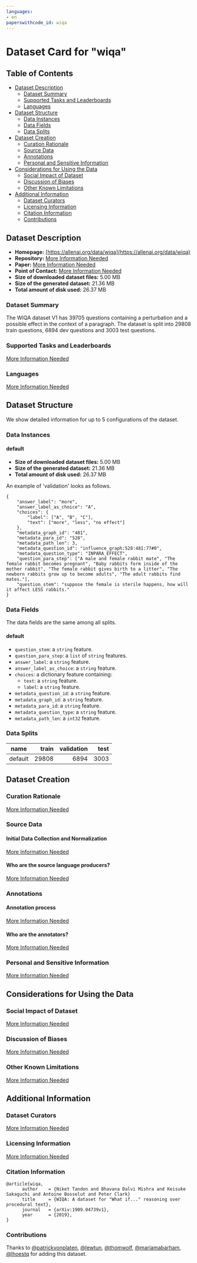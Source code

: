 ```yaml
---
languages:
- en
paperswithcode_id: wiqa
---
```


# Dataset Card for "wiqa"

## Table of Contents
- [Dataset Description](#dataset-description)
  - [Dataset Summary](#dataset-summary)
  - [Supported Tasks and Leaderboards](#supported-tasks-and-leaderboards)
  - [Languages](#languages)
- [Dataset Structure](#dataset-structure)
  - [Data Instances](#data-instances)
  - [Data Fields](#data-fields)
  - [Data Splits](#data-splits)
- [Dataset Creation](#dataset-creation)
  - [Curation Rationale](#curation-rationale)
  - [Source Data](#source-data)
  - [Annotations](#annotations)
  - [Personal and Sensitive Information](#personal-and-sensitive-information)
- [Considerations for Using the Data](#considerations-for-using-the-data)
  - [Social Impact of Dataset](#social-impact-of-dataset)
  - [Discussion of Biases](#discussion-of-biases)
  - [Other Known Limitations](#other-known-limitations)
- [Additional Information](#additional-information)
  - [Dataset Curators](#dataset-curators)
  - [Licensing Information](#licensing-information)
  - [Citation Information](#citation-information)
  - [Contributions](#contributions)

## Dataset Description

- **Homepage:** [https://allenai.org/data/wiqa](https://allenai.org/data/wiqa)
- **Repository:** [More Information Needed](https://github.com/huggingface/datasets/blob/master/CONTRIBUTING.md#how-to-contribute-to-the-dataset-cards)
- **Paper:** [More Information Needed](https://github.com/huggingface/datasets/blob/master/CONTRIBUTING.md#how-to-contribute-to-the-dataset-cards)
- **Point of Contact:** [More Information Needed](https://github.com/huggingface/datasets/blob/master/CONTRIBUTING.md#how-to-contribute-to-the-dataset-cards)
- **Size of downloaded dataset files:** 5.00 MB
- **Size of the generated dataset:** 21.36 MB
- **Total amount of disk used:** 26.37 MB

### Dataset Summary

The WIQA dataset V1 has 39705 questions containing a perturbation and a possible effect in the context of a paragraph.
The dataset is split into 29808 train questions, 6894 dev questions and 3003 test questions.

### Supported Tasks and Leaderboards

[More Information Needed](https://github.com/huggingface/datasets/blob/master/CONTRIBUTING.md#how-to-contribute-to-the-dataset-cards)

### Languages

[More Information Needed](https://github.com/huggingface/datasets/blob/master/CONTRIBUTING.md#how-to-contribute-to-the-dataset-cards)

## Dataset Structure

We show detailed information for up to 5 configurations of the dataset.

### Data Instances

#### default

- **Size of downloaded dataset files:** 5.00 MB
- **Size of the generated dataset:** 21.36 MB
- **Total amount of disk used:** 26.37 MB

An example of 'validation' looks as follows.
```
{
    "answer_label": "more",
    "answer_label_as_choice": "A",
    "choices": {
        "label": ["A", "B", "C"],
        "text": ["more", "less", "no effect"]
    },
    "metadata_graph_id": "481",
    "metadata_para_id": "528",
    "metadata_path_len": 3,
    "metadata_question_id": "influence_graph:528:481:77#0",
    "metadata_question_type": "INPARA_EFFECT",
    "question_para_step": ["A male and female rabbit mate", "The female rabbit becomes pregnant", "Baby rabbits form inside of the mother rabbit", "The female rabbit gives birth to a litter", "The newborn rabbits grow up to become adults", "The adult rabbits find mates."],
    "question_stem": "suppose the female is sterile happens, how will it affect LESS rabbits."
}
```

### Data Fields

The data fields are the same among all splits.

#### default
- `question_stem`: a `string` feature.
- `question_para_step`: a `list` of `string` features.
- `answer_label`: a `string` feature.
- `answer_label_as_choice`: a `string` feature.
- `choices`: a dictionary feature containing:
  - `text`: a `string` feature.
  - `label`: a `string` feature.
- `metadata_question_id`: a `string` feature.
- `metadata_graph_id`: a `string` feature.
- `metadata_para_id`: a `string` feature.
- `metadata_question_type`: a `string` feature.
- `metadata_path_len`: a `int32` feature.

### Data Splits

| name  |train|validation|test|
|-------|----:|---------:|---:|
|default|29808|      6894|3003|

## Dataset Creation

### Curation Rationale

[More Information Needed](https://github.com/huggingface/datasets/blob/master/CONTRIBUTING.md#how-to-contribute-to-the-dataset-cards)

### Source Data

#### Initial Data Collection and Normalization

[More Information Needed](https://github.com/huggingface/datasets/blob/master/CONTRIBUTING.md#how-to-contribute-to-the-dataset-cards)

#### Who are the source language producers?

[More Information Needed](https://github.com/huggingface/datasets/blob/master/CONTRIBUTING.md#how-to-contribute-to-the-dataset-cards)

### Annotations

#### Annotation process

[More Information Needed](https://github.com/huggingface/datasets/blob/master/CONTRIBUTING.md#how-to-contribute-to-the-dataset-cards)

#### Who are the annotators?

[More Information Needed](https://github.com/huggingface/datasets/blob/master/CONTRIBUTING.md#how-to-contribute-to-the-dataset-cards)

### Personal and Sensitive Information

[More Information Needed](https://github.com/huggingface/datasets/blob/master/CONTRIBUTING.md#how-to-contribute-to-the-dataset-cards)

## Considerations for Using the Data

### Social Impact of Dataset

[More Information Needed](https://github.com/huggingface/datasets/blob/master/CONTRIBUTING.md#how-to-contribute-to-the-dataset-cards)

### Discussion of Biases

[More Information Needed](https://github.com/huggingface/datasets/blob/master/CONTRIBUTING.md#how-to-contribute-to-the-dataset-cards)

### Other Known Limitations

[More Information Needed](https://github.com/huggingface/datasets/blob/master/CONTRIBUTING.md#how-to-contribute-to-the-dataset-cards)

## Additional Information

### Dataset Curators

[More Information Needed](https://github.com/huggingface/datasets/blob/master/CONTRIBUTING.md#how-to-contribute-to-the-dataset-cards)

### Licensing Information

[More Information Needed](https://github.com/huggingface/datasets/blob/master/CONTRIBUTING.md#how-to-contribute-to-the-dataset-cards)

### Citation Information

```
@article{wiqa,
      author    = {Niket Tandon and Bhavana Dalvi Mishra and Keisuke Sakaguchi and Antoine Bosselut and Peter Clark}
      title     = {WIQA: A dataset for "What if..." reasoning over procedural text},
      journal   = {arXiv:1909.04739v1},
      year      = {2019},
}

```


### Contributions

Thanks to [@patrickvonplaten](https://github.com/patrickvonplaten), [@lewtun](https://github.com/lewtun), [@thomwolf](https://github.com/thomwolf), [@mariamabarham](https://github.com/mariamabarham), [@lhoestq](https://github.com/lhoestq) for adding this dataset.